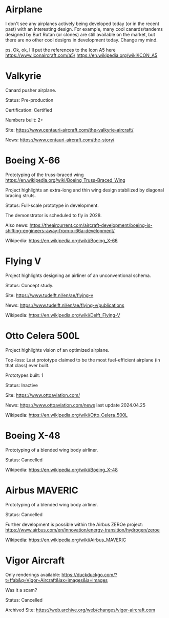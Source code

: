 Airplane
========

I don't see any airplanes actively being developed today (or in the recent past) with an interesting design.
For example, many cool canards/tandems designed by Burt Rutan (or clones) are still available on the market, but there are no other cool designs in development today.
Change my mind.

ps. Ok, ok, I'll put the references to the Icon A5 here https://www.iconaircraft.com/a5/ https://en.wikipedia.org/wiki/ICON_A5


# Valkyrie

Canard pusher airplane.

Status: Pre-production

Certification: Certified

Numbers built: 2+

Site: https://www.centauri-aircraft.com/the-valkyrie-aircraft/

News: https://www.centauri-aircraft.com/the-story/



# Boeing X-66

Prototyping of the truss-braced wing https://en.wikipedia.org/wiki/Boeing_Truss-Braced_Wing

Project highlights an extra-long and thin wing design stabilized by diagonal bracing struts.

Status: Full-scale prototype in development.

The demonstrator is scheduled to fly in 2028.

Also news: https://theaircurrent.com/aircraft-development/boeing-is-shifting-engineers-away-from-x-66a-development/

Wikipedia: https://en.wikipedia.org/wiki/Boeing_X-66



# Flying V

Project highlights designing an airliner of an unconventional schema.

Status: Concept study.

Site: https://www.tudelft.nl/en/ae/flying-v

News: https://www.tudelft.nl/en/ae/flying-v/publications

Wikipedia: https://en.wikipedia.org/wiki/Delft_Flying-V



# Otto Celera 500L

Project highlights vision of an optimized airplane.

Top-loss: Last prototype claimed to be the most fuel-efficient airplane (in that class) ever built.

Prototypes built: 1

Status: Inactive

Site: https://www.ottoaviation.com/

News: https://www.ottoaviation.com/news last update 2024.04.25

Wikipedia: https://en.wikipedia.org/wiki/Otto_Celera_500L



# Boeing X-48

Prototyping of a blended wing body airliner.

Status: Cancelled

Wikipedia: https://en.wikipedia.org/wiki/Boeing_X-48



# Airbus MAVERIC

Prototyping of a blended wing body airliner.

Status: Cancelled

Further development is possible within the Airbus ZEROe project: https://www.airbus.com/en/innovation/energy-transition/hydrogen/zeroe

Wikipedia: https://en.wikipedia.org/wiki/Airbus_MAVERIC



# Vigor Aircraft

Only renderings available: https://duckduckgo.com/?t=ffab&q=Vigor+Aircraft&iax=images&ia=images

Was it a scam?

Status: Cancelled

Archived Site: https://web.archive.org/web/changes/vigor-aircraft.com

